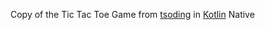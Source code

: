 Copy of the Tic Tac Toe Game from [tsoding](https://github.com/tsoding/profun) in [Kotlin](https://www.kotlinlang.org) Native
